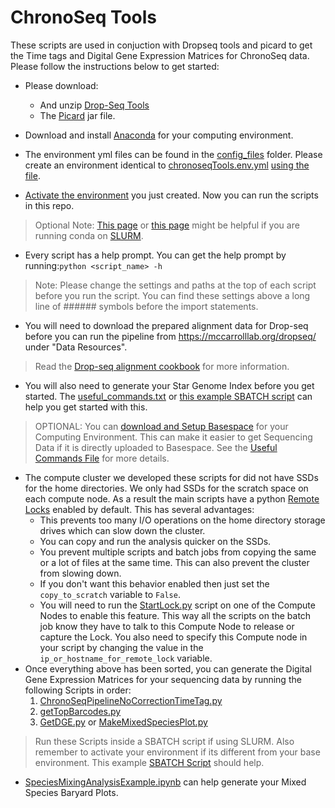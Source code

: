 # ChronoSeq Tools

These scripts are used in conjuction with Dropseq tools and picard to get the Time tags and  Digital Gene Expression Matrices for ChronoSeq data. Please follow the instructions below to get started:

+ Please download:
    + And unzip [Drop-Seq Tools](https://github.com/broadinstitute/Drop-seq/releases/download/v2.4.0/Drop-seq_tools-2.4.0.zip)  
    + The [Picard](https://github.com/broadinstitute/picard/releases/download/2.23.9/picard.jar) jar file.

+ Download and install [Anaconda](https://www.anaconda.com/download) for your computing environment.
+ The environment yml files can be found in the [config_files](config_files) folder. Please create an environment identical to [chronoseqTools.env.yml](config_files/chronoseqTools.env.yml) [using the file](https://conda.io/projects/conda/en/latest/user-guide/tasks/manage-environments.html#creating-an-environment-from-an-environment-yml-file).
+ [Activate the environment](https://conda.io/projects/conda/en/latest/user-guide/tasks/manage-environments.html#activating-an-environment) you just created. Now you can run the scripts in this repo.
> Optional Note: [This page](https://docs.icer.msu.edu/Using_conda/) or [this page](https://bioinformatics.uef.fi/guides/slurm/anaconda) might be helpful if you are running conda on [SLURM](https://slurm.schedmd.com/documentation.html).
+ Every script has a help prompt. You can get the help prompt by running:``` python <script_name> -h ``` 
> Note: Please change the settings and paths at the top of each script before you run the script. You can find these settings above a long line of ###### symbols before the import statements.
+ You will need to download the prepared alignment data for Drop-seq before you can run the pipeline from https://mccarrolllab.org/dropseq/ under "Data Resources".
> Read the [Drop-seq alignment cookbook](https://github.com/broadinstitute/Drop-seq/blob/master/doc/Drop-seq_Alignment_Cookbook.pdf) for more information.
+ You will also need to generate your Star Genome Index before you get started. The [useful_commands.txt](useful_commands.txt) or [this example SBATCH script](ExampleScriptSBATCHStarGenerateGenomeIndex.sh) can help you get started with this.
> OPTIONAL:  You can [download and Setup Basespace](https://developer.basespace.illumina.com/docs/content/documentation/cli/cli-overview) for your Computing Environment. This can make it easier to get Sequencing Data if it is directly uploaded to Basespace. See the 
[Useful Commands File](useful_commands.txt) for more details.

+ The compute cluster we developed these scripts for did not have SSDs for the home directories. We only had SSDs for the scratch space on each compute node. As a result the main scripts have a python [Remote Locks](https://docs.python.org/3/library/threading.html#lock-objects) enabled by default. This has several advantages:
    + This prevents too many I/O operations on the home directory storage drives which can slow down the cluster.
    + You can copy and run the analysis quicker on the SSDs.
    + You prevent multiple scripts and batch jobs from copying the same or a lot of files at the same time. This can also prevent the cluster from slowing down. 
    + If you don't want this behavior enabled then just set the ```copy_to_scratch``` variable to ```False```.
    + You will need to run the [StartLock.py](StartLock.py) script on one of the Compute Nodes to enable this feature. This way all the scripts on the batch job know they have to talk to this Compute Node to release or capture the Lock. You also need to specify this Compute node in your script by changing the value in the ```ip_or_hostname_for_remote_lock``` variable.
+ Once everything above has been sorted, you can generate the Digital Gene Expression Matrices for your sequencing data by running the following Scripts in order:
    1. [ChronoSeqPipelineNoCorrectionTimeTag.py](ChronoSeqPipelineNoCorrection.py)
    2. [getTopBarcodes.py](getTopBarcodes.py)
    3. [GetDGE.py](GetDGE.py) or [MakeMixedSpeciesPlot.py](MakeMixedSpeciesPlot.py)
> Run these Scripts inside a SBATCH script if using SLURM. Also remember to activate your environment if its different from your base environment. This example [SBATCH Script](ExampleScriptChronoSeqPipeline_SBATCH_SLURM.sh) should help.
+ [SpeciesMixingAnalysisExample.ipynb](SpeciesMixingAnalysisExample.ipynb) can help generate your Mixed Species Baryard Plots.

